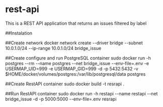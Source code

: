 # rest-api

This is a REST API application that returns an issues filtered by label

##Instalation

##Create network
docker network create --driver bridge --subnet 10.0.1.0/24 --ip-range 10.0.1.0/24 bridge_issue

##Create configure and run PostgreSQL container 
sudo docker run -h postgres --rm --name postgres --net bridge_issue --env-file=.env -e USERMAP_UID=999 -e USERMAP_GID=999 -d -p 5432:5432 -v $HOME/docker/volumes/postgres:/var/lib/postgresql/data postgres

##Create RestAPI container
sudo docker build -t resrapi .

##Run RestAPI container
sudo docker run -h restapi --name restapi --net bridge_issue -d -p 5000:5000 --env-file=.env resrapi
